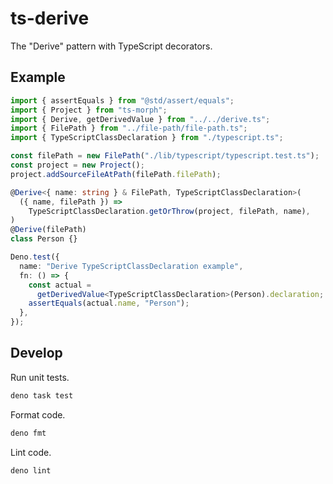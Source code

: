 # ts-derive

The "Derive" pattern with TypeScript decorators.

## Example

```ts
import { assertEquals } from "@std/assert/equals";
import { Project } from "ts-morph";
import { Derive, getDerivedValue } from "../../derive.ts";
import { FilePath } from "../file-path/file-path.ts";
import { TypeScriptClassDeclaration } from "./typescript.ts";

const filePath = new FilePath("./lib/typescript/typescript.test.ts");
const project = new Project();
project.addSourceFileAtPath(filePath.filePath);

@Derive<{ name: string } & FilePath, TypeScriptClassDeclaration>(
  ({ name, filePath }) =>
    TypeScriptClassDeclaration.getOrThrow(project, filePath, name),
)
@Derive(filePath)
class Person {}

Deno.test({
  name: "Derive TypeScriptClassDeclaration example",
  fn: () => {
    const actual =
      getDerivedValue<TypeScriptClassDeclaration>(Person).declaration;
    assertEquals(actual.name, "Person");
  },
});
```

## Develop

Run unit tests.

```sh
deno task test
```

Format code.

```sh
deno fmt
```

Lint code.

```sh
deno lint
```
